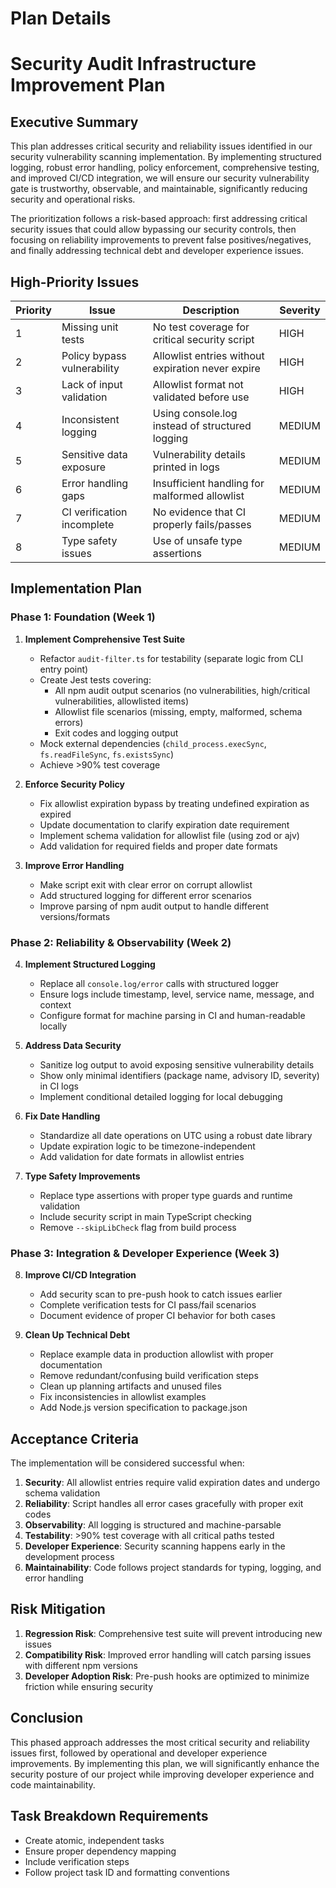 # Plan Details

# Security Audit Infrastructure Improvement Plan

## Executive Summary

This plan addresses critical security and reliability issues identified in our security vulnerability scanning implementation. By implementing structured logging, robust error handling, policy enforcement, comprehensive testing, and improved CI/CD integration, we will ensure our security vulnerability gate is trustworthy, observable, and maintainable, significantly reducing security and operational risks.

The prioritization follows a risk-based approach: first addressing critical security issues that could allow bypassing our security controls, then focusing on reliability improvements to prevent false positives/negatives, and finally addressing technical debt and developer experience issues.

## High-Priority Issues

| Priority | Issue                       | Description                                       | Severity |
| -------- | --------------------------- | ------------------------------------------------- | -------- |
| 1        | Missing unit tests          | No test coverage for critical security script     | HIGH     |
| 2        | Policy bypass vulnerability | Allowlist entries without expiration never expire | HIGH     |
| 3        | Lack of input validation    | Allowlist format not validated before use         | HIGH     |
| 4        | Inconsistent logging        | Using console.log instead of structured logging   | MEDIUM   |
| 5        | Sensitive data exposure     | Vulnerability details printed in logs             | MEDIUM   |
| 6        | Error handling gaps         | Insufficient handling for malformed allowlist     | MEDIUM   |
| 7        | CI verification incomplete  | No evidence that CI properly fails/passes         | MEDIUM   |
| 8        | Type safety issues          | Use of unsafe type assertions                     | MEDIUM   |

## Implementation Plan

### Phase 1: Foundation (Week 1)

1. **Implement Comprehensive Test Suite**

   - Refactor `audit-filter.ts` for testability (separate logic from CLI entry point)
   - Create Jest tests covering:
     - All npm audit output scenarios (no vulnerabilities, high/critical vulnerabilities, allowlisted items)
     - Allowlist file scenarios (missing, empty, malformed, schema errors)
     - Exit codes and logging output
   - Mock external dependencies (`child_process.execSync`, `fs.readFileSync`, `fs.existsSync`)
   - Achieve >90% test coverage

2. **Enforce Security Policy**

   - Fix allowlist expiration bypass by treating undefined expiration as expired
   - Update documentation to clarify expiration date requirement
   - Implement schema validation for allowlist file (using zod or ajv)
   - Add validation for required fields and proper date formats

3. **Improve Error Handling**
   - Make script exit with clear error on corrupt allowlist
   - Add structured logging for different error scenarios
   - Improve parsing of npm audit output to handle different versions/formats

### Phase 2: Reliability & Observability (Week 2)

4. **Implement Structured Logging**

   - Replace all `console.log/error` calls with structured logger
   - Ensure logs include timestamp, level, service name, message, and context
   - Configure format for machine parsing in CI and human-readable locally

5. **Address Data Security**

   - Sanitize log output to avoid exposing sensitive vulnerability details
   - Show only minimal identifiers (package name, advisory ID, severity) in CI logs
   - Implement conditional detailed logging for local debugging

6. **Fix Date Handling**

   - Standardize all date operations on UTC using a robust date library
   - Update expiration logic to be timezone-independent
   - Add validation for date formats in allowlist entries

7. **Type Safety Improvements**
   - Replace type assertions with proper type guards and runtime validation
   - Include security script in main TypeScript checking
   - Remove `--skipLibCheck` flag from build process

### Phase 3: Integration & Developer Experience (Week 3)

8. **Improve CI/CD Integration**

   - Add security scan to pre-push hook to catch issues earlier
   - Complete verification tests for CI pass/fail scenarios
   - Document evidence of proper CI behavior for both cases

9. **Clean Up Technical Debt**
   - Replace example data in production allowlist with proper documentation
   - Remove redundant/confusing build verification steps
   - Clean up planning artifacts and unused files
   - Fix inconsistencies in allowlist examples
   - Add Node.js version specification to package.json

## Acceptance Criteria

The implementation will be considered successful when:

1. **Security**: All allowlist entries require valid expiration dates and undergo schema validation
2. **Reliability**: Script handles all error cases gracefully with proper exit codes
3. **Observability**: All logging is structured and machine-parsable
4. **Testability**: >90% test coverage with all critical paths tested
5. **Developer Experience**: Security scanning happens early in the development process
6. **Maintainability**: Code follows project standards for typing, logging, and error handling

## Risk Mitigation

1. **Regression Risk**: Comprehensive test suite will prevent introducing new issues
2. **Compatibility Risk**: Improved error handling will catch parsing issues with different npm versions
3. **Developer Adoption Risk**: Pre-push hooks are optimized to minimize friction while ensuring security

## Conclusion

This phased approach addresses the most critical security and reliability issues first, followed by operational and developer experience improvements. By implementing this plan, we will significantly enhance the security posture of our project while improving developer experience and code maintainability.

## Task Breakdown Requirements

- Create atomic, independent tasks
- Ensure proper dependency mapping
- Include verification steps
- Follow project task ID and formatting conventions
